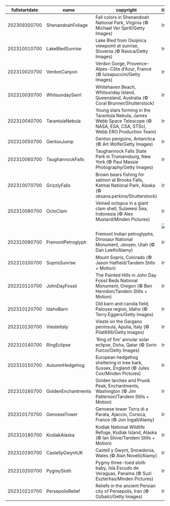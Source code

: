 |fullstartdate|name|copyright|title|image|
|--|--|--|--|--|
202309300700|ShenandoahFoliage|Fall colors in Shenandoah National Park, Virginia (© Michael Ver Sprill/Getty Images)|Info|![](/en-AU/2023/10/202309300700ShenandoahFoliage.jpg)|
202310010700|LakeBledSunrise|Lake Bled from Osojnica viewpoint at sunrise, Slovenia (© Rasica/Getty Images)|Info|![](/en-AU/2023/10/202310010700LakeBledSunrise.jpg)|
202310020700|VerdonCanyon|Verdon Gorge, Provence-Alpes-Côte d'Azur, France (© luisapuccini/Getty Images)|Info|![](/en-AU/2023/10/202310020700VerdonCanyon.jpg)|
202310030700|WhitsundaySwirl|Whitehaven Beach, Whitsunday Island, Queensland, Australia (© Coral Brunner/Shutterstock)|Info|![](/en-AU/2023/10/202310030700WhitsundaySwirl.jpg)|
202310040700|TarantulaNebula|Young stars forming in the Tarantula Nebula, James Webb Space Telescope (© NASA, ESA, CSA, STScI, Webb ERO Production Team)|Info|![](/en-AU/2023/10/202310040700TarantulaNebula.jpg)|
202310050700|GentooJump|Gentoo penguins, Antarctica (© Art Wolfe/Getty Images)|Info|![](/en-AU/2023/10/202310050700GentooJump.jpg)|
202310060700|TaughannockFalls|Taughannock Falls State Park in Trumansburg, New York (© Paul Massie Photography/Getty Images)|Info|![](/en-AU/2023/10/202310060700TaughannockFalls.jpg)|
202310070700|GrizzlyFalls|Brown bears fishing for salmon at Brooks Falls, Katmai National Park, Alaska (© oksana.perkins/Shutterstock)|Info|![](/en-AU/2023/10/202310070700GrizzlyFalls.jpg)|
202310080700|OctoClam|Veined octopus in a giant clam shell, Sulawesi Sea, Indonesia (© Alex Mustard/Minden Pictures)|Info|![](/en-AU/2023/10/202310080700OctoClam.jpg)|
||||![](/en-AU/2023/10/.jpg)|
202310090700|FremontPetroglyph|Fremont Indian petroglyphs, Dinosaur National Monument, Jensen, Utah (© Dan Leeth/Alamy)|Info|![](/en-AU/2023/10/202310090700FremontPetroglyph.jpg)|
202310100700|SoprisSunrise|Mount Sopris, Colorado (© Jason Hatfield/Tandem Stills + Motion)|Info|![](/en-AU/2023/10/202310100700SoprisSunrise.jpg)|
202310110700|JohnDayFossil|The Painted Hills in John Day Fossil Beds National Monument, Oregon (© Ben Herndon/Tandem Stills + Motion)|Info|![](/en-AU/2023/10/202310110700JohnDayFossil.jpg)|
202310120700|IdahoBarn|Old barn and canola field, Palouse region, Idaho (© Terry Eggers/Getty Images)|Info|![](/en-AU/2023/10/202310120700IdahoBarn.jpg)|
202310130700|ViesteItaly|Vieste on the Gargano peninsula, Apulia, Italy (© Pilat666/Getty Images)|Info|![](/en-AU/2023/10/202310130700ViesteItaly.jpg)|
202310140700|RingEclipse|'Ring of fire' annular solar eclipse, Doha, Qatar (© Sorin Furcoi/Getty Images)|Info|![](/en-AU/2023/10/202310140700RingEclipse.jpg)|
202310150700|AutumnHedgehog|European hedgehog sheltering in tree bark, Sussex, England (© Jules Cox/Minden Pictures)|Info|![](/en-AU/2023/10/202310150700AutumnHedgehog.jpg)|
202310160700|GoldenEnchantments|Golden larches and Prusik Peak, Enchantments, Washington (© Jim Patterson/Tandem Stills + Motion)|Info|![](/en-AU/2023/10/202310160700GoldenEnchantments.jpg)|
202310170700|GenoeseTower|Genoese tower Torra di a Parata, Ajaccio, Corsica, France (© Jon Ingall/Alamy)|Info|![](/en-AU/2023/10/202310170700GenoeseTower.jpg)|
202310180700|KodiakAlaska|Kodiak National Wildlife Refuge, Kodiak Island, Alaska (© Ian Shive/Tandem Stills + Motion)|Info|![](/en-AU/2023/10/202310180700KodiakAlaska.jpg)|
202310190700|CastellyGwyntUK|Castell y Gwynt, Snowdonia, Wales (© Alan Novelli/Alamy)|Info|![](/en-AU/2023/10/202310190700CastellyGwyntUK.jpg)|
202310200700|PygmySloth|Pygmy three-toed sloth baby, Isla Escudo de Veraguas, Panama (© Suzi Eszterhas/Minden Pictures)|Info|![](/en-AU/2023/10/202310200700PygmySloth.jpg)|
202310210700|PersepolisRelief|Reliefs in the ancient Persian city of Persepolis, Iran (© Ozbalci/Getty Images)|Info|![](/en-AU/2023/10/202310210700PersepolisRelief.jpg)|
